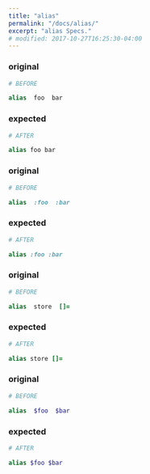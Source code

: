 ```yaml
---
title: "alias"
permalink: "/docs/alias/"
excerpt: "alias Specs."
# modified: 2017-10-27T16:25:30-04:00
---
```

### original
```ruby
# BEFORE

alias  foo  bar

```
### expected
```ruby
# AFTER

alias foo bar

```
### original
```ruby
# BEFORE

alias  :foo  :bar

```
### expected
```ruby
# AFTER

alias :foo :bar

```
### original
```ruby
# BEFORE

alias  store  []=

```
### expected
```ruby
# AFTER

alias store []=

```
### original
```ruby
# BEFORE

alias  $foo  $bar

```
### expected
```ruby
# AFTER

alias $foo $bar
```
